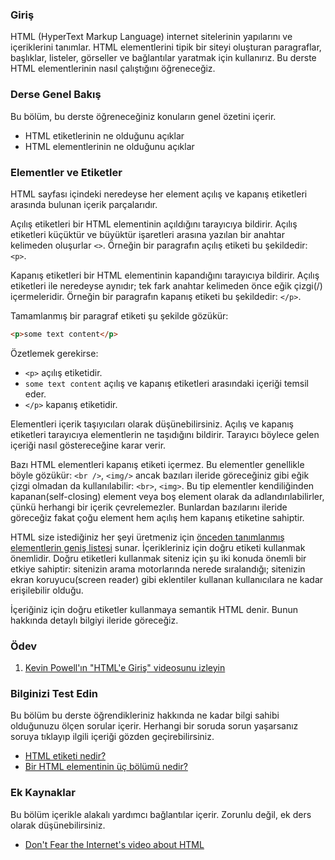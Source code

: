 ### Giriş

HTML (HyperText Markup Language) internet sitelerinin yapılarını ve içeriklerini tanımlar. HTML elementlerini tipik bir siteyi oluşturan paragraflar, başlıklar, listeler, görseller ve bağlantılar yaratmak için kullanırız. Bu derste HTML elementlerinin nasıl çalıştığını öğreneceğiz.

### Derse Genel Bakış

Bu bölüm, bu derste öğreneceğiniz konuların genel özetini içerir.

*   HTML etiketlerinin ne olduğunu açıklar
*   HTML elementlerinin ne olduğunu açıklar

### Elementler ve Etiketler

HTML sayfası içindeki neredeyse her element açılış ve kapanış etiketleri arasında bulunan içerik parçalarıdır.

Açılış etiketleri bir HTML elementinin açıldığını tarayıcıya bildirir. Açılış etiketleri küçüktür ve büyüktür işaretleri arasına yazılan bir anahtar kelimeden oluşurlar `<>`. Örneğin bir paragrafın açılış etiketi bu şekildedir: `<p>`.

Kapanış etiketleri bir HTML elementinin kapandığını tarayıcıya bildirir. Açılış etiketleri ile neredeyse aynıdır; tek fark anahtar kelimeden önce eğik çizgi(/) içermeleridir. Örneğin bir paragrafın kapanış etiketi bu şekildedir: `</p>`.

Tamamlanmış bir paragraf etiketi şu şekilde gözükür:

~~~html
<p>some text content</p>
~~~


Özetlemek gerekirse:

*   `<p>` açılış etiketidir.
*   `some text content` açılış ve kapanış etiketleri arasındaki içeriği temsil eder. 
*   `</p>` kapanış etiketidir.


Elementleri içerik taşıyıcıları olarak düşünebilirsiniz. Açılış ve kapanış etiketleri tarayıcıya elementlerin ne taşıdığını bildirir. Tarayıcı böylece gelen içeriği nasıl göstereceğine karar verir.

Bazı HTML elementleri kapanış etiketi içermez. Bu elementler genellikle böyle gözükür: `<br />`, `<img/>` ancak bazıları ileride göreceğiniz gibi eğik çizgi olmadan da kullanılabilir: `<br>`, `<img>`. Bu tip elementler kendiliğinden kapanan(self-closing) element veya boş element olarak da adlandırılabilirler, çünkü herhangi bir içerik çevrelemezler. Bunlardan bazılarını ileride göreceğiz fakat çoğu element hem açılış hem kapanış etiketine sahiptir.

HTML size istediğiniz her şeyi üretmeniz için [önceden tanımlanmış elementlerin geniş listesi](https://developer.mozilla.org/en-US/docs/Web/HTML/Element) sunar. İçerikleriniz için doğru etiketi kullanmak önemlidir. Doğru etiketleri kullanmak siteniz için şu iki konuda önemli bir etkiye sahiptir: sitenizin arama motorlarında nerede sıralandığı; sitenizin ekran koruyucu(screen reader) gibi eklentiler kullanan kullanıcılara ne kadar erişilebilir olduğu.

İçeriğiniz için doğru etiketler kullanmaya semantik HTML denir. Bunun hakkında detaylı bilgiyi ileride göreceğiz.

### Ödev

<div class="lesson-content__panel" markdown="1">

  1.  [Kevin Powell'ın "HTML'e Giriş" videosunu izleyin](https://www.youtube.com/watch?v=LGQuIIv2RVA&list=PL4-IK0AVhVjM0xE0K2uZRvsM7LkIhsPT-)
  
</div>

### Bilginizi Test Edin

Bu bölüm bu derste öğrendikleriniz hakkında ne kadar bilgi sahibi olduğunuzu ölçen sorular içerir. Herhangi bir soruda sorun yaşarsanız soruya tıklayıp ilgili içeriği gözden geçirebilirsiniz.

*   [HTML etiketi nedir?](#elements-and-tags)
*   [Bir HTML elementinin üç bölümü nedir?](#elements-and-tags)

### Ek Kaynaklar

Bu bölüm içerikle alakalı yardımcı bağlantılar içerir. Zorunlu değil, ek ders olarak düşünebilirsiniz.

*   [Don't Fear the Internet's video about HTML](http://www.dontfeartheinternet.com/02-html)

